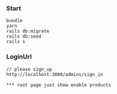 ### Start
```
bundle
yarn
rails db:migrate
rails db:seed
rails s
```

### LoginUrl
```
// please sign_up
http://localhost:3000/admins/sign_in

*** root page just show enable products
```
